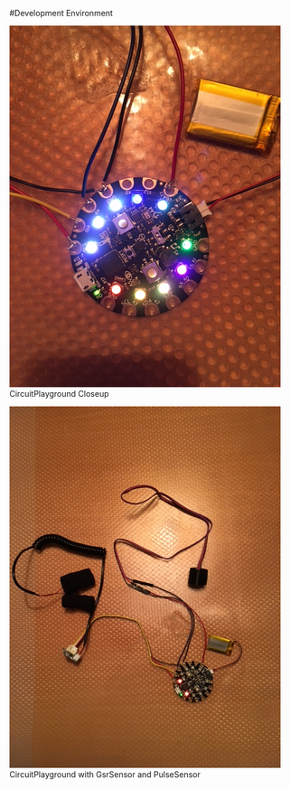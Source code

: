 #Development Environment

![Closeup](https://github.com/loaded02/Emotion_Watch/raw/master/doc/image1.JPG)
CircuitPlayground Closeup

![Overview](https://github.com/loaded02/Emotion_Watch/raw/master/doc/image2.JPG)
CircuitPlayground with GsrSensor and PulseSensor

